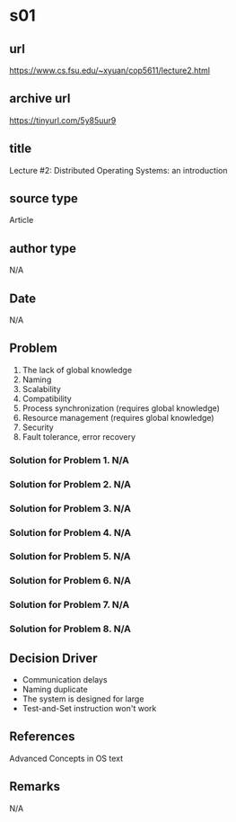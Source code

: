 # s01

## url
https://www.cs.fsu.edu/~xyuan/cop5611/lecture2.html

## archive url
https://tinyurl.com/5y85uur9

## title
Lecture #2: Distributed Operating Systems: an introduction

## source type
Article

## author type
N/A

## Date
N/A

## Problem
1. The lack of global knowledge
2. Naming
3. Scalability
4. Compatibility
5. Process synchronization (requires global knowledge)
6. Resource management (requires global knowledge)
7. Security
8. Fault tolerance, error recovery

### Solution for Problem 1. N/A
### Solution for Problem 2. N/A
### Solution for Problem 3. N/A
### Solution for Problem 4. N/A
### Solution for Problem 5. N/A
### Solution for Problem 6. N/A
### Solution for Problem 7. N/A
### Solution for Problem 8. N/A

## Decision Driver
- Communication delays
- Naming duplicate
- The system is designed for large
- Test-and-Set instruction won't work

## References
Advanced Concepts in OS text

## Remarks
N/A